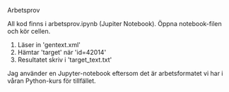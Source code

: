 Arbetsprov

All kod finns i arbetsprov.ipynb (Jupiter Notebook). Öppna notebook-filen och kör cellen.

1. Läser in 'gentext.xml'
2. Hämtar 'target' när 'id=42014'
3. Resultatet skriv i 'target_text.txt'
   
Jag använder en Jupyter-notebook eftersom det är arbetsformatet vi har i våran Python-kurs för tillfället.
